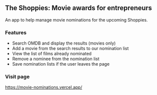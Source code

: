 ## The Shoppies: Movie awards for entrepreneurs

An app to help manage movie nominations for the upcoming Shoppies.

### Features
- Search OMDB and display the results (movies only)
- Add a movie from the search results to our nomination list
- View the list of films already nominated
- Remove a nominee from the nomination list
- Save nomination lists if the user leaves the page

### Visit page
https://movie-nominations.vercel.app/
